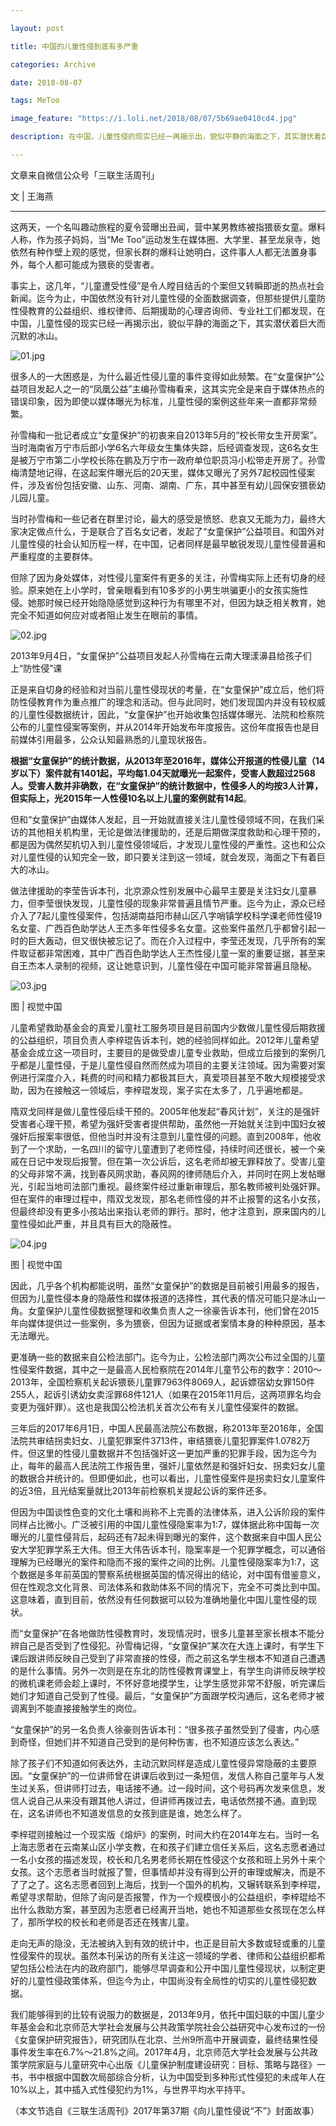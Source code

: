 ```yaml
---

layout: post

title: 中国的儿童性侵到底有多严重

categories: Archive

date: 2018-08-07

tags: MeToo

image_feature: "https://i.loli.net/2018/08/07/5b69ae0410cd4.jpg"

description: 在中国，儿童性侵的现实已经一再揭示出，貌似平静的海面之下，其实潜伏着巨大而沉默的冰山。

---
```


文章来自微信公众号「三联生活周刊」

文 \| 王海燕

---

这两天，一个名叫趣动旅程的夏令营曝出丑闻，营中某男教练被指猥亵女童。爆料人称，作为孩子妈妈，当“Me Too”运动发生在媒体圈、大学里、甚至龙泉寺，她依然有种作壁上观的感觉，但家长群的爆料让她明白，这件事人人都无法置身事外，每个人都可能成为猥亵的受害者。

事实上，这几年，“儿童遭受性侵”是令人瞠目结舌的个案但又转瞬即逝的热点社会新闻。迄今为止，中国依然没有针对儿童性侵的全面数据调查，但那些提供儿童防性侵教育的公益组织、维权律师、后期援助的心理咨询师、专业社工们都发现，在中国，儿童性侵的现实已经一再揭示出，貌似平静的海面之下，其实潜伏着巨大而沉默的冰山。

![01.jpg](https://i.loli.net/2018/08/07/5b69ae0410cd4.jpg)

很多人的一大困惑是，为什么最近性侵儿童的事件变得如此频繁。在“女童保护”公益项目发起人之一的“凤凰公益”主编孙雪梅看来，这其实完全是来自于媒体热点的错误印象，因为即使以媒体曝光为标准，儿童性侵的案例这些年来一直都非常频繁。

孙雪梅和一批记者成立“女童保护”的初衷来自2013年5月的“校长带女生开房案”。当时海南省万宁市后郎小学6名六年级女生集体失踪，后经调查发现，这6名女生是被万宁市第二小学校长陈在鹏及万宁市一政府单位职员冯小松带走开房了。孙雪梅清楚地记得，在这起案件曝光后的20天里，媒体又曝光了另外7起校园性侵案件，涉及省份包括安徽、山东、河南、湖南、广东，其中甚至有幼儿园保安猥亵幼儿园儿童。

当时孙雪梅和一些记者在群里讨论，最大的感受是愤怒、悲哀又无能为力，最终大家决定做点什么，于是联合了百名女记者，发起了“女童保护”公益项目。和国外对儿童性侵的社会认知历程一样，在中国，记者同样是最早敏锐发现儿童性侵普遍和严重程度的主要群体。

但除了因为身处媒体，对性侵儿童案件有更多的关注，孙雪梅实际上还有切身的经验。原来她在上小学时，曾亲眼看到有10多岁的小男生哄骗更小的女孩实施性侵。她那时候已经开始隐隐感觉到这种行为有哪里不对，但因为缺乏相关教育，她完全不知道如何应对或者阻止发生在眼前的事情。

![02.jpg](https://i.loli.net/2018/08/07/5b69ae0555e6f.jpg)

<figcaption>2013年9月4日，“女童保护”公益项目发起人孙雪梅在云南大理漾濞县给孩子们上“防性侵”课</figcaption>

正是来自切身的经验和对当前儿童性侵现状的考量，在“女童保护”成立后，他们将防性侵教育作为重点推广的理念和活动。但与此同时，她们发现国内并没有较权威的儿童性侵数据统计，因此，“女童保护”也开始收集包括媒体曝光、法院和检察院公布的儿童性侵案等案例，并从2014年开始发布年度报告。这份年度报告也是目前媒体引用最多，公众认知最熟悉的儿童现状报告。

**根据“女童保护”的统计数据，从2013年至2016年，媒体公开报道的性侵儿童（14岁以下）案件就有1401起，平均每1.04天就曝光一起案件，受害人数超过2568人。受害人数并非确数，在“女童保护”的统计数据中，性侵多人的均按3人计算，但实际上，光2015年一人性侵10名以上儿童的案例就有14起**。

但和“女童保护”由媒体人发起，且一开始就直接关注儿童性侵领域不同，在我们采访的其他相关机构里，无论是做法律援助的，还是后期做深度救助和心理干预的，都是因为偶然契机切入到儿童性侵领域后，才发现儿童性侵的严重性。这也和公众对儿童性侵的认知完全一致，即只要关注到这一领域，就会发现，海面之下有着巨大的冰山。

做法律援助的李莹告诉本刊，北京源众性别发展中心最早主要是关注妇女儿童暴力，但李莹很快发现，儿童性侵的现象非常普遍且情节严重。迄今为止，源众已经介入了7起儿童性侵案件，包括湖南益阳市赫山区八字哨镇学校科学课老师性侵19名女童、广西百色助学达人王杰多年性侵多名女童。这些案件虽然几乎都曾引起一时的巨大轰动，但又很快被忘记了。而在介入过程中，李莹还发现，几乎所有的案件取证都非常困难，其中广西百色助学达人王杰性侵儿童一案的重要证据，甚至来自王杰本人录制的视频，这让她意识到，儿童性侵在中国可能非常普遍且隐秘。

![03.jpg](https://i.loli.net/2018/08/07/5b69ae06064bd.jpg)

<figcaption>图 | 视觉中国</figcaption>

儿童希望救助基金会的真爱儿童社工服务项目是目前国内少数做儿童性侵后期救援的公益组织，项目负责人李梓琨告诉本刊，她的经验同样如此。2012年儿童希望基金会成立这一项目时，主要目的是做受虐儿童专业救助，但成立后接到的案例几乎都是儿童性侵，于是儿童性侵自然而然成为项目的主要关注领域。因为需要对案例进行深度介入，耗费的时间和精力都极其巨大，真爱项目甚至不敢大规模接受求助，因为在接触这一领域后，李梓琨发现，案子实在太多了，几乎遍地都是。

隋双戈同样是做儿童性侵后续干预的。2005年他发起“春风计划”，关注的是强奸受害者心理干预，希望为强奸受害者提供帮助，虽然他一开始就关注到中国妇女被强奸后报案率很低，但他当时并没有注意到儿童性侵的问题。直到2008年，他收到了一个求助，一名四川的留守儿童遭到了老师性侵，持续时间还很长，被一个亲戚在日记中发现后报警。但在第一次公诉后，这名老师却被无罪释放了。受害儿童的父母非常不满，找到春风网求助，春风网的律师随后介入，并同时在网上发帖曝光，引起当地司法部门重视。最终案件经过重新审理后，那名教师被判处强奸罪。但在案件的审理过程中，隋双戈发现，那名老师性侵的并不止报警的这名小女孩，但最终却没有更多小孩站出来指认老师的罪行。那时，他才注意到，原来国内的儿童性侵如此严重，并且具有巨大的隐蔽性。

![04.jpg](https://i.loli.net/2018/08/07/5b69ae0558aa9.jpg)

<figcaption>图 | 视觉中国</figcaption>

因此，几乎各个机构都能说明，虽然“女童保护”的数据是目前被引用最多的报告，但因为儿童性侵本身的隐蔽性和媒体报道的选择性，其代表的情况可能只是冰山一角。女童保护儿童性侵数据整理和收集负责人之一徐豪告诉本刊，他们曾在2015年向媒体提供过一些案例，多为猥亵，但因为证据或者案情本身的种种原因，基本无法曝光。

更准确一些的数据来自公检法部门。迄今为止，公检法部门两次公布过全国的儿童性侵案件数据，其中之一是最高人民检察院在2014年儿童节公布的数字：2010〜2013年，全国检察机关起诉猥亵儿童罪7963件8069人，起诉嫖宿幼女罪150件255人，起诉引诱幼女卖淫罪68件121人（如果在2015年11月后，这两项罪名均会变更为强奸罪）。这也是我国公检法机关首次公布有关儿童性侵案件的数据。

三年后的2017年6月1日，中国人民最高法院公布数据，称2013年至2016年，全国法院共审结拐卖妇女、儿童犯罪案件3713件，审结猥亵儿童犯罪案件1.0782万件。但这里的性侵儿童数据并不包括强奸这一更加严重的犯罪手段，因为迄今为止，每年的最高人民法院工作报告里，强奸儿童依然是和强奸妇女、拐卖妇女儿童的数据合并统计的。但即便如此，也可以看出，儿童性侵案件是拐卖妇女儿童案件的近3倍，且光结案量就比2013年前检察机关提起公诉的案件还多。

但因为中国谈性色变的文化土壤和尚称不上完善的法律体系，进入公诉阶段的案件同样占比微小。广泛被引用的中国儿童性侵隐案率为1∶7，媒体据此称中国每一次曝光的儿童性侵背后，起码还有7起未得到曝光的案件，这个数据来自中国人民公安大学犯罪学系王大伟。但王大伟告诉本刊，隐案率是一个犯罪学概念，可以通俗理解为已经曝光的案件和隐而不报的案件之间的比例。儿童性侵隐案率为1∶7，这个数据是多年前英国的警察系统根据英国的情况得出的结论，对中国有借鉴意义，但在性观念文化背景、司法体系和救助体系不同的情况下，完全不可类比到中国。这意味着，直到目前，依然没有任何数据可以较为准确地量化中国儿童性侵的现状。

而“女童保护”在各地做防性侵教育时，发现情况时，很多儿童甚至家长根本不能分辨自己是否受到了性侵犯。孙雪梅记得，“女童保护”某次在大连上课时，有学生下课后跟讲师反映自己受到了非常直接的性侵，而之前这名学生根本不知道自己遭遇的是什么事情。另外一次则是在东北的防性侵教育课堂上，有学生向讲师反映学校的微机课老师会趁上课时，不怀好意地摸学生，让学生感觉非常不舒服，听完课后她们才知道自己受到了性侵。最后，“女童保护”方面跟学校沟通后，这名老师才被调离到不能直接接触学生的岗位。

“女童保护”的另一名负责人徐豪则告诉本刊：“很多孩子虽然受到了侵害，内心感到奇怪，但她们并不知道自己受到的是何种伤害，也不知道应该怎么表达。”

除了孩子们不知道如何表达外，主动沉默同样是造成儿童性侵异常隐蔽的主要原因。“女童保护”的一位讲师曾在讲课后收到过一条短信，发信人称自己童年与人发生过关系，但讲师打过去，电话接不通。过一段时间，这个号码再次发来信息，发信人说自己从来没有跟其他人讲过，但讲师再拨过去，电话依然接不通。直到现在，这名讲师也不知道发信息的女孩到底是谁，她怎么样了。

李梓琨则接触过一个现实版《熔炉》的案例，时间大约在2014年左右。当时一名上海志愿者在云南某山区小学支教，在和孩子们建立信任关系后，这名志愿者通过一名小女孩的描述发现，校长和几名男老师长期在性侵这个女孩和班上另外十来个女孩。这个志愿者当时就报了警，但事情却并没有得到公开的审理或解决，而是不了了之了。这名志愿者回到上海后，找到一个国外的机构，又辗转联系到李梓琨，希望寻求帮助，但除了询问是否报警，作为一个规模很小的公益组织，李梓琨给不出什么救助方案，甚至因为志愿者已经离开当地，她也不知道那些女孩现在怎么样了，那所学校的校长和老师是否还在残害儿童。

走向无声的隐没，无法被纳入到有效的统计中，也正是目前大多数或轻或重的儿童性侵案件的现状。虽然本刊采访的所有关注这一领域的学者、律师和公益组织都希望包括公检法在内的政府部门，能够尽早调查和公开中国儿童性侵现状，以制定更好的儿童性侵政策体系，但迄今为止，中国尚没有全局性的切实的儿童性侵犯数据。

我们能够得到的比较有说服力的数据是，2013年9月，依托中国妇联的中国儿童少年基金会和北京师范大学社会发展与公共政策学院社会公益研究中心发布过的一份《女童保护研究报告》，研究团队在北京、兰州9所高中开展调查，最终结果性侵事件发生率在6.7%〜21.8%之间。2017年4月，北京师范大学社会发展与公共政策学院家庭与儿童研究中心出版《儿童保护制度建设研究：目标、策略与路径》一书，书中根据中国数次局部综合分析，认为中国受到多种形式性侵犯的未成年人在10%以上，其中插入式性侵犯约为1%，与世界平均水平持平。

（本文节选自《三联生活周刊》2017年第37期《向儿童性侵说“不”》封面故事）
